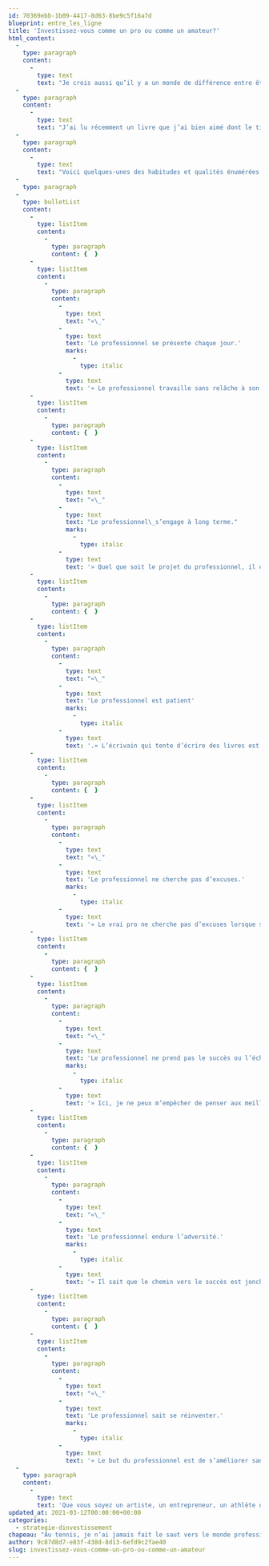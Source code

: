 ```yaml
---
id: 70369ebb-1b09-4417-8d63-8be9c5f16a7d
blueprint: entre_les_ligne
title: 'Investissez-vous comme un pro ou comme un amateur?'
html_content:
  -
    type: paragraph
    content:
      -
        type: text
        text: "Je crois aussi qu’il y a un monde de différence entre être un amateur, ce que j’étais au tennis, et être un véritable «\_pro\_». J’ai toujours cru que la décision de devenir professionnel impliquait un tout autre niveau d’engagement personnel dans son sport. Le véritable pro du tennis consacre chaque instant de sa vie à sa carrière et à son développement. Il n’y a pas de demi-mesure – il est voué au tennis à 100\_%."
  -
    type: paragraph
    content:
      -
        type: text
        text: "J’ai lu récemment un livre que j’ai bien aimé dont le titre est «\_Turning Pro\_», par Steven Pressfield. Dans ce livre, qui n’a d’ailleurs rien à voir avec le tennis, l’auteur explique comment un artiste, un athlète, un entrepreneur ou quiconque veut réaliser son rêve créatif, doit mater ses démons et adopter l’attitude d’un véritable professionnel pour le réaliser."
  -
    type: paragraph
    content:
      -
        type: text
        text: "Voici quelques-unes des habitudes et qualités énumérées par l’auteur que le professionnel possède, mais que l’amateur n’a pas\_:"
  -
    type: paragraph
  -
    type: bulletList
    content:
      -
        type: listItem
        content:
          -
            type: paragraph
            content: {  }
      -
        type: listItem
        content:
          -
            type: paragraph
            content:
              -
                type: text
                text: "«\_"
              -
                type: text
                text: 'Le professionnel se présente chaque jour.'
                marks:
                  -
                    type: italic
              -
                type: text
                text: '» Le professionnel travaille sans relâche à son art et à sa passion. Il s’agit d’un engagement continuel. Je vous avouerai d’ailleurs que même lorsque je suis en vacances, je ne peux m’empêcher de réfléchir à la Bourse, aux sociétés dans lesquelles on investit. Une sortie à l’épicerie devient l’occasion de découvrir de nouveaux produits et de nouvelles sociétés en Bourse. Lorsque je vais dans un restaurant aux États-Unis, je me demande toujours si le propriétaire est coté en Bourse.'
      -
        type: listItem
        content:
          -
            type: paragraph
            content: {  }
      -
        type: listItem
        content:
          -
            type: paragraph
            content:
              -
                type: text
                text: "«\_"
              -
                type: text
                text: "Le professionnel\_s’engage à long terme."
                marks:
                  -
                    type: italic
              -
                type: text
                text: '» Quel que soit le projet du professionnel, il compte y travailler pendant des années. La plupart du temps, cette passion est le projet d’une vie.'
      -
        type: listItem
        content:
          -
            type: paragraph
            content: {  }
      -
        type: listItem
        content:
          -
            type: paragraph
            content:
              -
                type: text
                text: "«\_"
              -
                type: text
                text: 'Le professionnel est patient'
                marks:
                  -
                    type: italic
              -
                type: text
                text: '.» L’écrivain qui tente d’écrire des livres est conscient que le succès ne viendra pas nécessairement à son premier essai. Il devra probablement en écrire plusieurs et attendre des années avant de connaître du succès. Mais il n’écrit pas nécessairement pour le succès et l’argent, mais bien parce que c’est sa passion.'
      -
        type: listItem
        content:
          -
            type: paragraph
            content: {  }
      -
        type: listItem
        content:
          -
            type: paragraph
            content:
              -
                type: text
                text: "«\_"
              -
                type: text
                text: 'Le professionnel ne cherche pas d’excuses.'
                marks:
                  -
                    type: italic
              -
                type: text
                text: '» Le vrai pro ne cherche pas d’excuses lorsque sa performance n’est pas à la hauteur. Il accepte l’échec et le voit comme une façon d’apprendre de ses erreurs et de s’améliorer.'
      -
        type: listItem
        content:
          -
            type: paragraph
            content: {  }
      -
        type: listItem
        content:
          -
            type: paragraph
            content:
              -
                type: text
                text: "«\_"
              -
                type: text
                text: 'Le professionnel ne prend pas le succès ou l’échec de manière personnelle.'
                marks:
                  -
                    type: italic
              -
                type: text
                text: '» Ici, je ne peux m’empêcher de penser aux meilleurs joueurs de tennis au monde, les Nadal, Federer et Djokovic; en dépit de leurs succès, ils restent selon moi des personnes humbles.'
      -
        type: listItem
        content:
          -
            type: paragraph
            content: {  }
      -
        type: listItem
        content:
          -
            type: paragraph
            content:
              -
                type: text
                text: "«\_"
              -
                type: text
                text: 'Le professionnel endure l’adversité.'
                marks:
                  -
                    type: italic
              -
                type: text
                text: '» Il sait que le chemin vers le succès est jonché de revers et d’échecs et il est prêt à traverser les périodes difficiles pour y arriver.'
      -
        type: listItem
        content:
          -
            type: paragraph
            content: {  }
      -
        type: listItem
        content:
          -
            type: paragraph
            content:
              -
                type: text
                text: "«\_"
              -
                type: text
                text: 'Le professionnel sait se réinventer.'
                marks:
                  -
                    type: italic
              -
                type: text
                text: '» Le but du professionnel est de s’améliorer sans cesse. Il est prêt à prendre des risques et à sortir des sentiers qu’il a jusqu’ici empruntés et qui l’ont mené au succès.'
  -
    type: paragraph
    content:
      -
        type: text
        text: 'Que vous soyez un artiste, un entrepreneur, un athlète ou un investisseur, je vous recommande la lecture de ce livre. Plusieurs des conseils prodigués par M. Pressfield feront de vous une version encore meilleure de ce que vous êtes. Et si vous êtes un investisseur, vous pourrez vous poser cette question : est-ce que je fais partie du groupe des pros ou des amateurs?'
updated_at: 2021-03-12T00:00:00+00:00
categories:
  - strategie-dinvestissement
chapeau: "Au tennis, je n’ai jamais fait le saut vers le monde professionnel. Après avoir complété mes quatre ans d’université aux États-Unis, je n’ai jamais eu l’intention d’intégrer le circuit professionnel. En premier lieu, parce que je ne crois pas que j’avais un niveau de jeu assez relevé. En deuxième lieu et surtout, parce que ce n’était pas la vie que je voulais vivre. De l’extérieur, on a l’impression que cette vie de professionnel du tennis est bien «\_glamour\_» et que les joueurs et joueuses vivent la grande vie, mais je crois personnellement que c’est loin d’être une sinécure."
author: 9c87d8d7-e83f-438d-8d13-6efd9c2fae40
slug: investissez-vous-comme-un-pro-ou-comme-un-amateur
---
```

